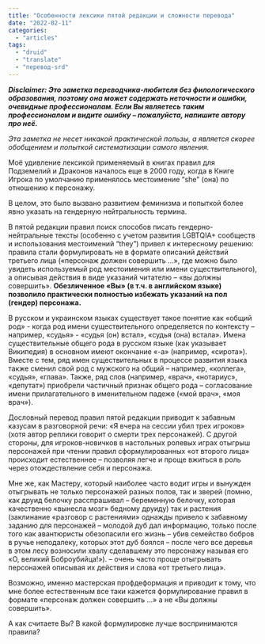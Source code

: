 ```yaml
---
title: "Особенности лексики пятой редакции и сложности перевода"
date: "2022-02-11"
categories: 
  - "articles"
tags: 
  - "druid"
  - "translate"
  - "перевод-srd"
---
```


_**Disclaimer: Это заметка переводчика-любителя без филологического образования, поэтому она может содержать неточности и ошибки, очевидные профессионалам. Если Вы являетесь таким профессионалом и видите ошибку – пожалуйста, напишите автору про неё.**_

_Эта заметка не несет никакой практической пользы, а является скорее обобщением и попыткой систематизации самого явления._

Моё удивление лексикой применяемый в книгах правил для Подземелий и Драконов началось еще в 2000 году, когда в Книге Игрока по умолчанию применялось местоимение “she” (она) по отношению к персонажу.

В целом, это было вызвано развитием феминизма и попыткой более явно указать на гендерную нейтральность термина.

В пятой редакции правил поиск способов писать гендерно-нейтральные тексты (особенно с учетом развития LGBTQIA+ сообществ и использования местоимений “they”) привел к интересному решению: правила стали формулировать не в формате описаний действий третьего лица («персонаж должен совершить …», где можно было увидеть используемый род местоимения или имени существительного), а описывая действия в виде указаний читателю – «вы должны совершить». **Обезличенное «Вы» (в т.ч. в английском языке) позволило практически полностью избежать указаний на пол (гендер) персонажа.**

В русском и украинском языках существует такое понятие как «общий род» - когда род имени существительного определяется по контексту – например, «судья» - «судья (он) встал», «судья (она) встала». Имена существительные общего рода в русском языке (как указывает Википедия) в основном имеют окончание «-а» (например, «сирота»). Вместе с тем, ряд имен существительных в процессе развития языка также сменил свой род с мужского на общий – например, «коллега», «судья», «глава». Также, ряд слов (например, «врач», «нотариус», «депутат») приобрели частичный признак общего рода – согласование имени прилагательного в именительном падеже («мой врач», «моя врач»).

Дословный перевод правил пятой редакции приводит к забавным казусам в разговорной речи: «Я вчера на сессии убил трех игроков» (хотя автор реплики говорит о смерти трех персонажей). С другой стороны, для игроков-новичков в настольных ролевых играх отыгрыш персонажей при чтении правил сформулированных «от второго лица» происходит естественнее – позволяя легче и проще вжиться в роль через отождествление себя и персонажа.

Мне же, как Мастеру, который наиболее часто водит игры и вынужден отыгрывать не только персонажей разных полов, так и зверей (помню, как друид белочку расспрашивал – беременную белочку, которая качественно «вынесла мозг» бедному друиду) так и растения (заклинание «разговор с растениями» однажды привело к забавному заданию для персонажей – молодой дуб дал информацию, только после того как авантюристы обезопасили его жизнь – убив семейство бобров в ручье неподалеку, которых этот дуб боялся – после чего все деревья в этом лесу возносили хвалу сделавшему это персонажу называя его «О, великий Боброубийца!»). – очень часто проще отыгрывать персонажей описывая их действия и слова «от третьего лица».

Возможно, именно мастерская профдеформация и приводит к тому, что мне более естественным все таки кажется формулирование правил в формате «персонаж должен совершить …» а не «Вы должны совершить».

А как считаете Вы? В какой формулировке лучше воспринимаются правила?
